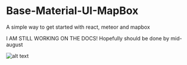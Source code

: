 # Base-Material-UI-MapBox 

A simple way to get started with react, meteor and mapbox 

I AM STILL WORKING ON THE DOCS! Hopefully should be done by mid-august


![alt text](http://i.imgur.com/2QDo6Dy.jpg "Logo Title Text 1")
